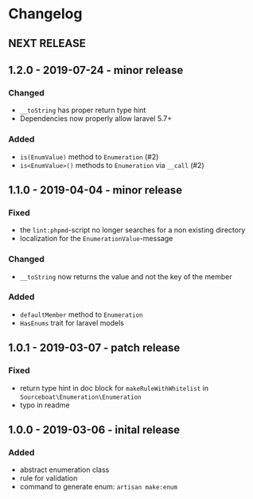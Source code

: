 # Changelog

## NEXT RELEASE


## 1.2.0 - 2019-07-24 - minor release

### Changed
- `__toString` has proper return type hint
- Dependencies now properly allow laravel 5.7+

### Added
- `is(EnumValue)` method to `Enumeration` (#2)
- `is<EnumValue>()` methods to `Enumeration` via `__call` (#2)


## 1.1.0 - 2019-04-04 - minor release

### Fixed
- the `lint:phpmd`-script no longer searches for a non existing directory
- localization for the `EnumerationValue`-message

### Changed
- `__toString` now returns the value and not the key of the member

### Added
- `defaultMember` method to `Enumeration`
- `HasEnums` trait for laravel models


## 1.0.1 - 2019-03-07 - patch release

### Fixed
- return type hint in doc block for `makeRuleWithWhitelist` in `Sourceboat\Enumeration\Enumeration`
- typo in readme


## 1.0.0 - 2019-03-06 - inital release

### Added
- abstract enumeration class
- rule for validation
- command to generate enum: `artisan make:enum`
